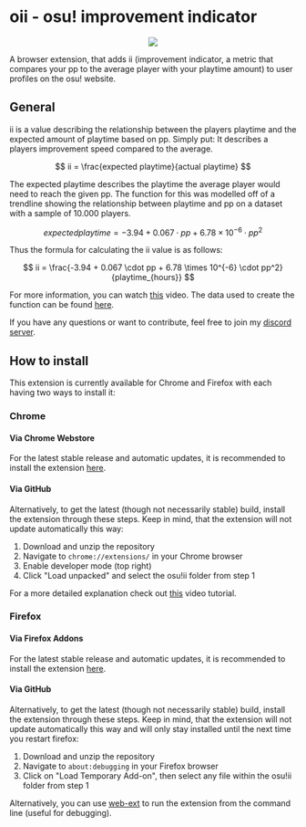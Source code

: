 # oii - osu! improvement indicator

<p align="center">
  <img src="https://github.com/ferryhmm/oii/blob/main/images/oii128.png" />
</p>

A browser extension, that adds ii (improvement indicator, a metric that compares your pp to the average player with your playtime amount) to user profiles on the osu! website.


## General

ii is a value describing the relationship between the players playtime and the expected amount of playtime based on pp. Simply put: It describes a players improvement speed compared to the average.

$$
ii = \frac{expected playtime}{actual playtime} 
$$

The expected playtime describes the playtime the average player would need to reach the given pp. The function for this was modelled off of a trendline showing the relationship between playtime and pp on a dataset with a sample of 10.000 players.

$$
expected playtime = -3.94 + 0.067 \cdot pp + 6.78 \times 10^{-6} \cdot pp^2
$$

Thus the formula for calculating the ii value is as follows:

$$
ii = \frac{-3.94 + 0.067 \cdot pp + 6.78 \times 10^{-6} \cdot pp^2}{playtime_{hours}} 
$$


For more information, you can watch [this](https://www.youtube.com/watch?v=F8qqWkmtCG0) video. The data used to create the function can be found [here](https://docs.google.com/spreadsheets/d/1uiXBByPjOqOvEGd0QbGaDst6KkuVsww2Q0ropcMlTVY).

If you have any questions or want to contribute, feel free to join my [discord server](https://discord.com/invite/cT6vzbvpe8).

## How to install

This extension is currently available for Chrome and Firefox with each having two ways to install it:

### Chrome
#### Via Chrome Webstore

For the latest stable release and automatic updates, it is recommended to install the extension [here](https://chromewebstore.google.com/detail/oii/dmodoodhamgjfnfnokgflekfjgjagpna).

#### Via GitHub

Alternatively, to get the latest (though not necessarily stable) build, install the extension through these steps. Keep in mind, that the extension will not update automatically this way:

1. Download and unzip the repository
2. Navigate to ```chrome://extensions/``` in your Chrome browser
3. Enable developer mode (top right)
4. Click "Load unpacked" and select the osu!ii folder from step 1

For a more detailed explanation check out [this](https://www.youtube.com/watch?v=nmSpWQJuTaQ) video tutorial.


### Firefox
#### Via Firefox Addons

For the latest stable release and automatic updates, it is recommended to install the extension [here](https://addons.mozilla.org/en/firefox/addon/oii/).

#### Via GitHub

Alternatively, to get the latest (though not necessarily stable) build, install the extension through these steps. Keep in mind, that the extension will not update automatically this way and will only stay installed until the next time you restart firefox:

1. Download and unzip the repository
2. Navigate to ```about:debugging``` in your Firefox browser
3. Click on "Load Temporary Add-on", then select any file within the osu!ii folder from step 1

Alternatively, you can use [web-ext](https://extensionworkshop.com/documentation/develop/getting-started-with-web-ext/) to run the extension from the command line (useful for debugging).